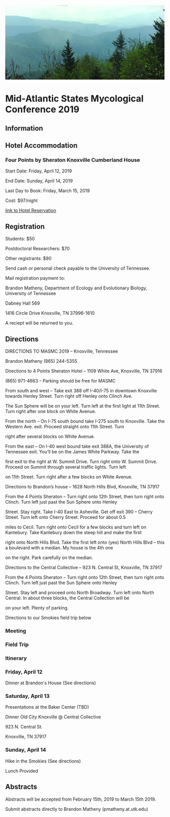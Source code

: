 ![](https://github.com/KivlinLab/MASMC2019/blob/master/SmokiesPicture.jpg?raw=true)



# **Mid-Atlantic States Mycological Conference 2019** 

## **Information**



## **Hotel Accommodation**

### Four Points by Sheraton Knoxville Cumberland House

Start Date: Friday, April 12, 2019

End Date: Sunday, April 14, 2019

Last Day to Book: Friday, March 15, 2019

Cost: $97/night

[link to Hotel Reservation](https://www.marriott.com/events/start.mi?id=1544559373239&key=GRP)



## **Registration**
Students: $50

Postdoctoral Researchers: $70

Other registrants: $90

Send cash or personal check payable to the University of Tennessee. 


Mail registration payment to:

 

Brandon Matheny, Department of Ecology and Evolutionary Biology, University of Tennessee 

Dabney Hall 569

1416 Circle Drive Knoxville, TN 37996-1610

 
 
A reciept will be returned to you.

 
## **Directions**

DIRECTIONS TO MASMC 2019 – Knoxville, Tennessee

Brandon Matheny (865) 244-5355

Directions to 4 Points Sheraton Hotel – 1109 White Ave, Knoxville, TN 37916

(865) 971-4663 – Parking should be free for MASMC

From south and west – Take exit 388 off I-40/I-75 in downtown Knoxville towards Henley Street. Turn right off Henley onto Clinch Ave. 

The Sun Sphere will be on your left. Turn left at the first light at 11th Street. Turn right after one block on White Avenue. 

From the north – On I-75 south bound take I-275 south to Knoxville. Take the Western Ave. exit. Proceed straight onto 11th Street. Turn

right after several blocks on White Avenue.


From the east – On I-40 west bound take exit 388A, the University of Tennessee exit. You’ll be on the James White Parkway. Take the 

first exit to the right at W. Summit Drive. Turn right onto W. Summit Drive. Proceed on Summit through several traffic lights. Turn left 

on 11th Street. Turn right after a few blocks on White Avenue. 

Directions to Brandon’s house – 1628 North Hills Blvd, Knoxville, TN 37917

From the 4 Points Sheraton – Turn right onto 12th Street, then turn right onto Clinch. Turn left just past the Sun Sphere onto Henley 

Street. Stay right. Take I-40 East to Asheville. Get off exit 390 – Cherry Street. Turn left onto Cherry Street. Proceed for about 0.5 

miles to Cecil. Turn right onto Cecil for a few blocks and turn left on Kantebury. Take Kantebury down the steep hill and make the first 

right onto North Hills Blvd. Take the first left onto (yes) North Hills Blvd – this a boulevard with a median. My house is the 4th one 

on the right. Park carefully on the median.

Directions to the Central Collective – 923 N. Central St, Knoxville, TN 37917

From the 4 Points Sheraton – Turn right onto 12th Street, then turn right onto Clinch. Turn left just past the Sun Sphere onto Henley 

Street. Stay left and proceed onto North Broadway. Turn left onto North Central. In about three blocks, the Central Collection will be 

on your left. Plenty of parking.

Directions to our Smokies field trip below



### **Meeting**



### Field Trip


### Itinerary

### Friday, April 12

Dinner at Brandon's House (See directions)


### Saturday, April 13

Presentations at the Baker Center (TBD)

Dinner Old City Knoxville @ Central Collective

923 N. Central St.

Knoxville, TN 37917


### Sunday, April 14

Hike in the Smokies (See directions)

Lunch Provided



## Abstracts

Abstracts will be accepted from February 15th, 2019 to March 15th 2019.

Submit abstracts directly to Brandon Matheny (pmatheny.at.utk.edu)
